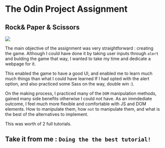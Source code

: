 # The Odin Project Assignment

## Rock& Paper & Scissors

![](https://media.giphy.com/media/l4FGGeMpQTjLot3Fe/giphy.gif)


The main objective of the assignment was very straightforward : creating the game.
Although I could have done it by taking user inputs through `alert` and bulding the game that way, I wanted to take my time and dedicate a webpage for it.

This enabled the game to have a good UI, and enabled me to learn much much things than what I could have learned If I had opted with the alert option, and also practiced some Sass on the way, double win :).

On the making process, I practiced many of the `DOM` manipulation methods, gained many side benefits otherwise I could not have. 
As an immdediate outcome, I feel much more flexible and comfortable with JS and DOM elements. How to manipulate them, how `not` to manipulate them, and what is the best of the alternatives to implement.

This was worth of 2 full tutorials. 

## Take it from me : `Doing the the best tutorial!`
